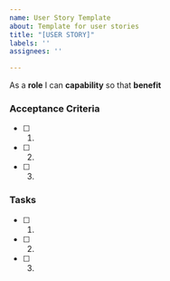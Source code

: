 ```yaml
---
name: User Story Template
about: Template for user stories
title: "[USER STORY]"
labels: ''
assignees: ''

---
```


As a **role** I can **capability** so that **benefit**

### Acceptance Criteria
- [ ] 1.
- [ ] 2.
- [ ] 3.

### Tasks
- [ ] 1.
- [ ] 2.
- [ ] 3.
